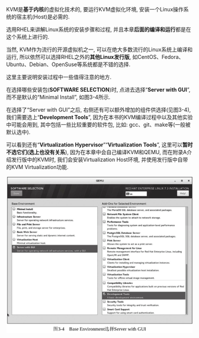 
KVM是**基于内核**的虚拟化技术的, 要运行KVM虚拟化环境, 安装一个Linux操作系统的宿主机(Host)是必需的.

选用RHEL来讲解Linux系统的安装步骤和过程, 并且本章**后面的编译和运行**都是在这个系统上进行的.

当然, KVM作为流行的开源虚拟机之一, 可以在绝大多数流行的Linux系统上编译和运行, 所以依然可以选择RHEL之外的**其他Linux发行版**, 如CentOS、Fedora、Ubuntu、Debian、OpenSuse等系统都是不错的选择.

这里主要说明安装过程中一些值得注意的地方.

在选择哪些安装包(**SOFTWARE SELECTION**)时, 点进去选择“**Server with GUI**”, 而不是默认的“Minimal Install”, 如图3-4所示.

在选择了“Server with GUI”之后, 右侧还有可以额外增加的组件供选择(见图3-4), 我们需要选上“**Development Tools**”, 因为在本书的KVM编译过程中以及其他实验中可能会用到, 其中包括一些比较重要的软件包, 比如: gcc、git、make等(一般被默认选中).

可以看到还有“**Virtualization Hypervisor**”“**Virtualization Tools**”, 这里可以**暂时不选它们(选上也没有关系**), 因为在本章中会自己编译KVM和QEMU, 而在附录A介绍发行版中的KVM时, 我们会安装Virtualization Host环境, 并使用发行版中自带的KVM Virtualization功能.

![](./images/2019-05-15-09-10-48.png)


